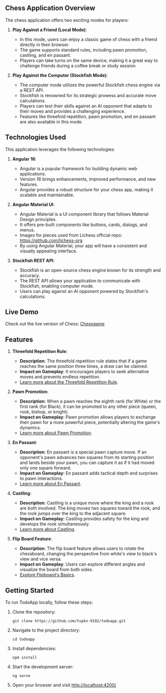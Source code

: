 ## Chess Application Overview

The chess application offers two exciting modes for players:

1. **Play Against a Friend (Local Mode)**:
   - In this mode, users can enjoy a classic game of chess with a friend directly in their browser.
   - The game supports standard rules, including pawn promotion, castling, and en passant.
   - Players can take turns on the same device, making it a great way to challenge friends during a coffee break or study session.

2. **Play Against the Computer (Stockfish Mode)**:
   - The computer mode utilizes the powerful Stockfish chess engine via a REST API.
   - Stockfish is renowned for its strategic prowess and accurate move calculations.
   - Players can test their skills against an AI opponent that adapts to their moves and provides a challenging experience.
   - Features like threefold repetition, pawn promotion, and en passant are also available in this mode.

## Technologies Used

This application leverages the following technologies:

1. **Angular 16**:
   - Angular is a popular framework for building dynamic web applications.
   - Version 16 brings enhancements, improved performance, and new features.
   - Angular provides a robust structure for your chess app, making it scalable and maintainable.

2. **Angular Material UI**:
   - Angular Material is a UI component library that follows Material Design principles.
   - It offers pre-built components like buttons, cards, dialogs, and menus.
   - Images for pieces used from Lichess official repo: https://github.com/lichess-org
   - By using Angular Material, your app will have a consistent and visually appealing interface.

3. **Stockfish REST API**:
   - Stockfish is an open-source chess engine known for its strength and accuracy.
   - The REST API allows your application to communicate with Stockfish, enabling computer mode.
   - Users can play against an AI opponent powered by Stockfish's calculations.


## Live Demo
Check out the live version of Chess: [Chessgame](https://tvpkn-9192.github.io/chess_game/)


## Features

1. **Threefold Repetition Rule**:
   - **Description**: The threefold repetition rule states that if a game reaches the same position three times, a draw can be claimed.
   - **Impact on Gameplay**: It encourages players to seek alternative moves and prevents endless repetition.
   - [Learn more about the Threefold Repetition Rule](https://www.chess.com/terms/threefold-repetition-chess).

2. **Pawn Promotion**:
   - **Description**: When a pawn reaches the eighth rank (for White) or the first rank (for Black), it can be promoted to any other piece (queen, rook, bishop, or knight).
   - **Impact on Gameplay**: Pawn promotion allows players to exchange their pawn for a more powerful piece, potentially altering the game's dynamics.
   - [Learn more about Pawn Promotion](https://www.chess.com/terms/pawn-promotion).

3. **En Passant**:
   - **Description**: En passant is a special pawn capture move. If an opponent's pawn advances two squares from its starting position and lands beside your pawn, you can capture it as if it had moved only one square forward.
   - **Impact on Gameplay**: En passant adds tactical depth and surprises to pawn interactions.
   - [Learn more about En Passant](https://www.chess.com/terms/en-passant).

4. **Castling**:
   - **Description**: Castling is a unique move where the king and a rook are both involved. The king moves two squares toward the rook, and the rook jumps over the king to the adjacent square.
   - **Impact on Gameplay**: Castling provides safety for the king and develops the rook simultaneously.
   - [Learn more about Castling](https://www.chess.com/terms/castling-chess).

5. **Flip Board Feature**:
   - **Description**: The flip board feature allows users to rotate the chessboard, changing the perspective from white's view to black's view and vice versa.
   - **Impact on Gameplay**: Users can explore different angles and visualize the board from both sides.
   - [Explore Flipboard's Basics](https://about.flipboard.com/inside-flipboard/flipboard-101-a-quickstart-guide/).

## Getting Started
To run TodoApp locally, follow these steps:

1. Clone the repository:
   ```
   git clone https://github.com/tvpkn-9192/todoapp.git
   ```

2. Navigate to the project directory:
   ```
   cd todoapp
   ```

3. Install dependencies:
   ```
   npm install
   ```

4. Start the development server:
   ```
   ng serve
   ```

5. Open your browser and visit [http://localhost:4200/](http://localhost:4200/)




